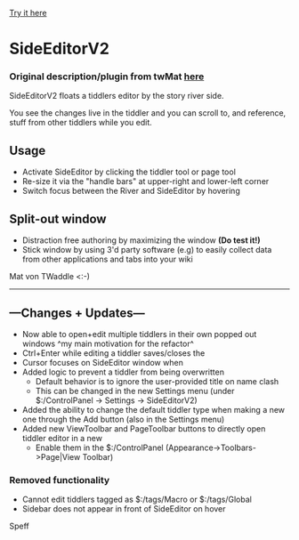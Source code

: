 [Try it here](https://speff.github.io/tw-speff/)

# SideEditorV2
### **Original description/plugin from twMat [here](https://sideeditor.tiddlyspot.com/)**
SideEditorV2 floats a tiddlers editor by the story river side.

You see the changes live in the tiddler and you can scroll to, and reference, stuff from other tiddlers while you edit.

## Usage

* Activate SideEditor by clicking the tiddler tool or page tool
* Re-size it via the "handle bars" at upper-right and lower-left corner
* Switch focus between the River and SideEditor by hovering

## Split-out window

* Distraction free authoring by maximizing the window __(Do test it!)__
* Stick window by using 3'd party software (e.g) to easily collect data from other applications and tabs into your wiki

Mat von TWaddle <:-)

------------------

## —Changes + Updates—

* Now able to open+edit multiple tiddlers in their own popped out windows
^my main motivation for the refactor^
* Ctrl+Enter while editing a tiddler saves/closes the
* Cursor focuses on SideEditor window when
* Added logic to prevent a tiddler from being overwritten
    * Default behavior is to ignore the user-provided title on name clash
    * This can be changed in the new Settings menu (under $:/ControlPanel -> Settings -> SideEditorV2)
* Added the ability to change the default tiddler type when making a new one through the Add button (also in the Settings menu)
* Added new ViewToolbar and PageToolbar buttons to directly open tiddler editor in a new
    * Enable them in the $:/ControlPanel (Appearance->Toolbars->Page|View Toolbar)

### Removed functionality

* Cannot edit tiddlers tagged as $:/tags/Macro or $:/tags/Global
* Sidebar does not appear in front of SideEditor on hover

Speff

